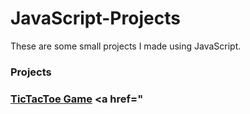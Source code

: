 # JavaScript-Projects

<p>These are some small projects I made using JavaScript.</p>

<h3>Projects<h3>
  
  <a href="https://github.com/starshaquinte/JavaScript-Projects/tree/main/TicTacToe">TicTacToe Game</a>
  <a href="
  
  
